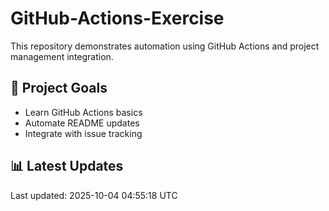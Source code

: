 # GitHub-Actions-Exercise

This repository demonstrates automation using GitHub Actions and project management integration.

## 🚀 Project Goals
- Learn GitHub Actions basics
- Automate README updates
- Integrate with issue tracking

## 📊 Latest Updates
<!--START_SECTION-->
Last updated: 2025-10-04 04:55:18 UTC
<!--END_SECTION-->
